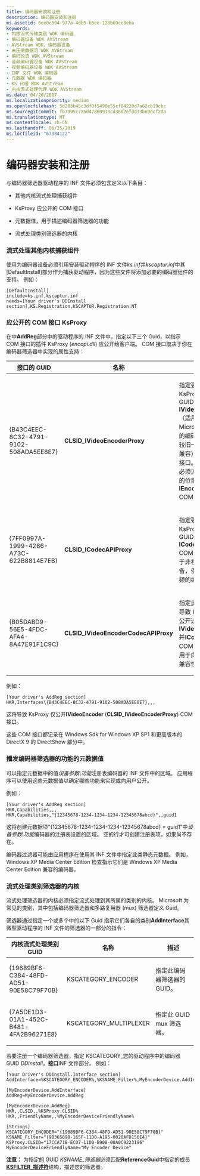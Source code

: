 ```yaml
---
title: 编码器安装和注册
description: 编码器安装和注册
ms.assetid: 6ce0c504-977a-4db5-b5ee-128b69ce8eba
keywords:
- 内核流式传输类别 WDK 编码器
- 编码器设备 WDK AVStream
- AVStream WDK，编码器设备
- 未压缩数据流 WDK AVStream
- 编码的流 WDK AVStream
- 音频编码器设备 WDK AVStream
- 视频编码器设备 WDK AVStream
- INF 文件 WDK 编码器
- 元数据 WDK 编码器
- KS 代理 WDK AVStream
- 内核流式处理代理 WDK AVStream
ms.date: 04/20/2017
ms.localizationpriority: medium
ms.openlocfilehash: 5d283b45c3df0f5490e55cf84220d7a62cb19cbc
ms.sourcegitcommit: fb7d95c7a5d47860918cd3602efdd33b69dcf2da
ms.translationtype: MT
ms.contentlocale: zh-CN
ms.lasthandoff: 06/25/2019
ms.locfileid: "67384122"
---
```

# <a name="encoder-installation-and-registration"></a>编码器安装和注册


与编码器筛选器驱动程序的 INF 文件必须包含定义以下条目：

-   其他内核流式处理捕获组件

-   KsProxy 应公开的 COM 接口

-   元数据值，用于描述编码器筛选器的功能

-   流式处理类别筛选器的内核

### <a name="additional-kernel-streaming-capture-components"></a>**流式处理其他内核捕获组件**

使用为编码器设备必须引用安装驱动程序的 INF 文件*ks.inf*并*kscaptur.inf*中其\[DefaultInstall\]部分作为捕获驱动程序，因为这些文件将添加必要的编码器组件的支持。 例如：

```INF
[DefaultInstall]
include=ks.inf,kscaptur.inf
needs=[Your driver's DDInstall section],KS.Registration,KSCAPTUR.Registration.NT
```

### <a name="which-com-interface-ksproxy-should-expose"></a>**应公开的 COM 接口 KsProxy**

在中**AddReg**部分中的驱动程序的 INF 文件中，指定以下三个 Guid，以指示 COM 接口的插件 KsProxy (*encapi.dll*) 应公开给客户端。 COM 接口取决于你在编码器筛选器中实现的属性支持：

<table>
<colgroup>
<col width="33%" />
<col width="33%" />
<col width="33%" />
</colgroup>
<thead>
<tr class="header">
<th>接口的 GUID</th>
<th>名称</th>
<th>描述</th>
</tr>
</thead>
<tbody>
<tr class="odd">
<td><p>{B43C4EEC-8C32-4791-9102-508ADA5EE8E7}</p></td>
<td><p><strong>CLSID_IVideoEncoderProxy</strong></p></td>
<td><p>指定要导致 KsProxy 公开此 GUID <strong>IVideoEncoder</strong> （适用于使用由 Microsoft 提供的编码器支持的较旧一代的向后兼容） 的 COM 接口。 客户端必须派生此接口的位置<strong>IEncoderAPI</strong> COM 接口。</p></td>
</tr>
<tr class="even">
<td><p>{7FF0997A-1999-4286-A73C-622B8814E7EB}</p></td>
<td><p><strong>CLSID_ICodecAPIProxy</strong></p></td>
<td><p>指定要导致 KsProxy 公开此 GUID <strong>ICodecAPI</strong> COM 接口 （用于非视频编码设备，例如仅限音频的编码器）。</p></td>
</tr>
<tr class="odd">
<td><p>{B05DABD9-56E5-4FDC-AFA4-8A47E91F1C9C}</p></td>
<td><p><strong>CLSID_IVideoEncoderCodecAPIProxy</strong></p></td>
<td><p>指定此 GUID 来导致 KsProxy 公开这两<strong>IVideoEncoder</strong>并<strong>ICodecAPI</strong> COM 接口 （适用于向后和向前兼容性）。</p></td>
</tr>
</tbody>
</table>

 

例如：

```INF
[Your driver's AddReg section]
HKR,Interfaces\{B43C4EEC-8C32-4791-9102-508ADA5EE8E7},,,
```

这将导致 KsProxy 仅公开**IVideoEncoder** (**CLSID\_IVideoEncoderProxy**) COM 接口。

这些 COM 接口都记录在 Windows Sdk for Windows XP SP1 和更高版本的 DirectX 9 的 DirectShow 部分中。

### <a href="" id="metadata-values-that-advertise-the-encoder-filter-s-capabilities"></a>**播发编码器筛选器的功能的元数据值**

可以指定元数据中的值*设备参数\\功能*注册表编码器的 INF 文件中的区域。 应用程序可以使用这些元数据值以确定哪些功能来实现或向用户公开。

例如：

```INF
[Your driver's AddReg section]
HKR,Capabilities,,,
HKR,Capabilities,"{12345678-1234-1234-1234-12345678abcd}",,guid1
```

这将创建元数据项"{12345678-1234-1234-1234-12345678abcd} = guid1"中*设备参数\\功能*编码器的注册表设置的区域。 空的行才可创建注册表项，如果尚不存在。

编码器过滤器可能由应用程序在使用其 INF 文件中指定此类静态元数据。 例如，Windows XP Media Center Edition 检查指示它们是 Windows XP Media Center Edition 兼容的编码器。

### <a href="" id="the-filter-s-kernel-streaming-category"></a>**流式处理类别筛选器的内核**

流式处理筛选器的内核必须指定流式处理到其所属的类别的内核。 Microsoft 为常见的类别，其中包括编码器筛选器和多路复用器 (mux) 筛选器定义 Guid。

筛选器通过指定一个或多个中的以下 Guid 指示它们各自的类别**AddInterface**其微型驱动程序的 INF 文件的筛选器的一部分的指令：

<table>
<colgroup>
<col width="33%" />
<col width="33%" />
<col width="33%" />
</colgroup>
<thead>
<tr class="header">
<th>内核流式处理类别 GUID</th>
<th>名称</th>
<th>描述</th>
</tr>
</thead>
<tbody>
<tr class="odd">
<td><p>{19689BF6-C384-48FD-AD51-90E58C79F70B}</p></td>
<td><p>KSCATEGORY_ENCODER</p></td>
<td><p>指定此编码器筛选器的 GUID。</p></td>
</tr>
<tr class="even">
<td><p>{7A5DE1D3-01A1-452C-B481-4FA2B96271E8}</p></td>
<td><p>KSCATEGORY_MULTIPLEXER</p></td>
<td><p>指定此 GUID mux 筛选器。</p></td>
</tr>
</tbody>
</table>

 

若要注册一个编码器筛选器，指定 KSCATEGORY\_您的驱动程序中的编码器 GUID *DDInstall*。**接口**INF 文件部分。 例如：

```INF
[Your Driver's DDInstall.Interface section]
AddInterface=%KSCATEGORY_ENCODER%,%KSNAME_Filter%,MyEncoderDevice.AddInterface

[MyEncoderDevice.AddInterface]
AddReg=MyEncoderDevice.AddReg

[MyEncoderDevice.AddReg]
HKR,,CLSID,,%KSProxy.CLSID%
HKR,,FriendlyName,,%MyEncoderDeviceFriendlyName%

[Strings]
KSCATEGORY_ENCODER="{19689BF6-C384-48FD-AD51-90E58C79F70B}"
KSNAME_Filter="{9B365890-165F-11D0-A195-0020AFD156E4}"
KSProxy.CLSID="17CCA71B-ECD7-11D0-B908-00A0C9223196"
MyEncoderDeviceFriendlyName="My Encoder Device"
```

**注意：** 为指定的 GUID *KSNAME\_筛选器*必须匹配**ReferenceGuid**中指定的成员[ **KSFILTER\_描述符**](https://docs.microsoft.com/windows-hardware/drivers/ddi/content/ks/ns-ks-_ksfilter_descriptor)结构，描述您的筛选器。

 

 




